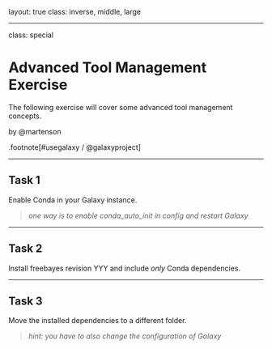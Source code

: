layout: true
class: inverse, middle, large

---
class: special
# Advanced Tool Management Exercise
The following exercise will cover some advanced tool management concepts.

by @martenson

.footnote[\#usegalaxy / @galaxyproject]

---
## Task 1
Enable Conda in your Galaxy instance.

> *one way is to enable conda_auto_init in config and restart Galaxy*

---
## Task 2
Install freebayes revision YYY and include _only_ Conda dependencies.

---
## Task 3
Move the installed dependencies to a different folder.

> *hint: you have to also change the configuration of Galaxy*
